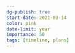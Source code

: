 ```yaml
---
dg-publish: true
start-date: 2021-03-14
color: pink
date-limit: year
importance: 50
tags: [timeline, plans]
---
```



